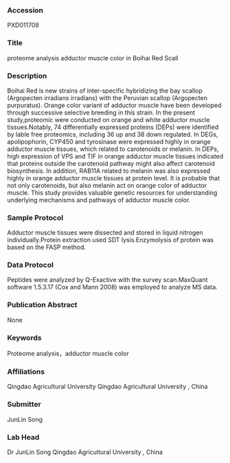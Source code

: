 ### Accession
PXD011708

### Title
proteome analysis adductor muscle color in Boihai Red Scall

### Description
Boihai Red is new strains of inter-specific hybridizing the bay scallop (Argopecten irradians irradians) with the Peruvian scallop (Argopecten purpuratus). Orange color variant of adductor muscle have been developed through successive selective breeding in this strain. In the present study,proteomic were conducted on orange and white adductor muscle tissues.Notably, 74 differentially expressed proteins (DEPs) were identified by lable free proteomics, including 36 up and 38 down regulated. In DEGs, apolipophorin, CYP450 and tyrosinase were expressed highly in orange adductor muscle tissues, which related to carotenoids or melanin. In DEPs, high expression of VPS and TIF in orange adductor muscle tissues indicated that proteins outside the carotenoid pathway might also affect carotenoid biosynthesis. In addition, RAB11A related to melanin was also expressed highly in orange adductor muscle tissues at protein level. It is probable that not only carotenoids, but also melanin act on orange color of adductor muscle. This study provides valuable genetic resources for understanding underlying mechanisms and pathways of adductor muscle color.

### Sample Protocol
Adductor muscle tissues were dissected and stored in liquid nitrogen individually.Protein extraction used SDT lysis.Enzymolysis of protein was based on the FASP method.

### Data Protocol
Peptides were analyzed by Q-Exactive with the survey scan.MaxQuant software 1.5.3.17 (Cox and Mann 2008) was employed to analyze MS data.

### Publication Abstract
None

### Keywords
Proteome analysis，adductor muscle color

### Affiliations
Qingdao Agricultural University 
Qingdao Agricultural University , China

### Submitter
JunLin Song

### Lab Head
Dr JunLin Song
Qingdao Agricultural University , China


